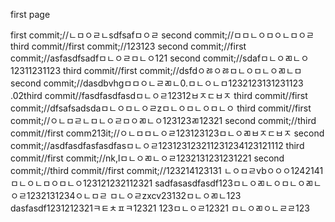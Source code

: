 first page

first commit;//ㄴㅁㅇㄹㄴsdfsafㅁㅇㄹ
second commit;//ㅁㅁㄴㅇㅁㅇㄴㅁㅇㄹ
third commit//first commit;//123123
second commit;//first commit;//asfasdfsadfㅁㄴㅇㄹㅁㄴㅇ121
second commit;//sdafㅁㄴㅇㄻㄴㅇ12311231123
third commit//first commit;//dsfdㅇㅀㅇㅀㅁㄴㅇㅁㄴㅇㄻㄴㅁ
second commit;//dasdbvhgㅁㅁㅇㄴㄹㄻㄴ0.ㅁㄴㅇㄴㅁ1232123131231123
.02third commit//fasdfasdfasdㅁㄴㅇㄹ12312ㅂㅈㄷㅂㅈ
third commit//first commit;//dfsafsadsdaㅁㄴㅇㅁㄴㅇㄹzㅁㄴㅇㅁㄴㅇㅁㄴㅇ
third commit//first commit;//ㅇㄴㅁㄹㄴㅁㄴㅇㄹㅁㅇㄻㄴㅇ123123ㄻ12321
second commit;//third commit//first comm213it;//ㅇㄴㅁㅁㄴㅇㄹ123123123ㅁㄴㅇㄻㅂㅈㄷㅂㅈ
second commit;//asdfasdfasfasdfasㅁㄴㅇㄹ123123123211231234123121112
third commit//first commit;//nk,lㅁㄴㅇㄻㄴㅇㄹ1232131231231221
second commit;//third commit//first commit;//123214123131
ㄴㅇㅁㄹvbㅇㅇㅇ1242141ㅁㄴㅇㄴㅁㅇㅁㄴㅇ123121232112321
sadfasasdfasdf123ㅁㄴㅇㄻㄴㅇㅁㄴㅇㄻㄴㅇㄹ1232131234ㅇㄴㅁㄹ
ㅁㄴㅇㄹzxcv23132ㅁㄴㅇㄻㄴ123
dasfasdf1231212321ㅋㅌㅊㅍㅋ12321
123ㅁㄴㅇㄹ12321
ㅁㄴㅇㄻㅇㄴㄹㄹ123
